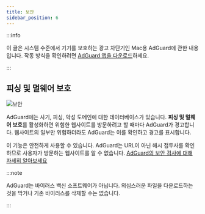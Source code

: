 ```yaml
---
title: 보안
sidebar_position: 6
---
```


:::info

이 글은 시스템 수준에서 기기를 보호하는 광고 차단기인 Mac용 AdGuard에 관한 내용입니다. 작동 방식을 확인하려면 [AdGuard 앱을 다운로드](https://agrd.io/download-kb-adblock)하세요.

:::

## 피싱 및 멀웨어 보호

![보안](https://cdn.adtidy.org/content/kb/ad_blocker/mac/security.png)

AdGuard에는 사기, 피싱, 악성 도메인에 대한 데이터베이스가 있습니다. **피싱 및 멀웨어 보호**를 활성화하면 위험한 웹사이트를 방문하려고 할 때마다 AdGuard가 경고합니다. 웹사이트의 일부만 위험하더라도 AdGuard는 이를 확인하고 경고를 표시합니다.

이 기능은 안전하게 사용할 수 있습니다. AdGuard는 URL이 아닌 해시 접두사를 확인하므로 사용자가 방문하는 웹사이트를 알 수 없습니다. [AdGuard의 보안 검사에 대해 자세히 알아보세요](/general/browsing-security)

:::note

AdGuard는 바이러스 백신 소프트웨어가 아닙니다. 의심스러운 파일을 다운로드하는 것을 막거나 기존 바이러스를 삭제할 수는 없습니다.

:::
